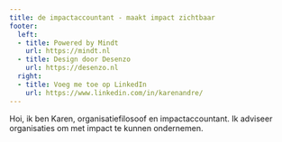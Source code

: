 ```yaml
---
title: de impactaccountant - maakt impact zichtbaar
footer:
  left:
  - title: Powered by Mindt
    url: https://mindt.nl
  - title: Design door Desenzo
    url: https://desenzo.nl
  right:
  - title: Voeg me toe op LinkedIn
    url: https://www.linkedin.com/in/karenandre/
---
```

Hoi, ik ben Karen, organisatiefilosoof en impactaccountant. Ik adviseer organisaties om met impact te kunnen ondernemen.